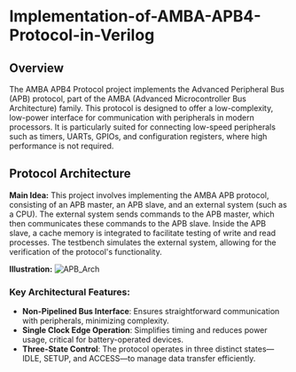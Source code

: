 # Implementation-of-AMBA-APB4-Protocol-in-Verilog

## Overview

The AMBA APB4 Protocol project implements the Advanced Peripheral Bus (APB) protocol, part of the AMBA (Advanced Microcontroller Bus Architecture) family. This protocol is designed to offer a low-complexity, low-power interface for communication with peripherals in modern processors. It is particularly suited for connecting low-speed peripherals such as timers, UARTs, GPIOs, and configuration registers, where high performance is not required.

## Protocol Architecture

**Main Idea:**
This project involves implementing the AMBA APB protocol, consisting of an APB master, an APB slave, and an external system (such as a CPU). The external system sends commands to the APB master, which then communicates these commands to the APB slave. Inside the APB slave, a cache memory is integrated to facilitate testing of write and read processes. The testbench simulates the external system, allowing for the verification of the protocol's functionality.

**Illustration:**
![APB_Arch]("C:\Users\PANTHIL\Downloads\APB4_Architecture.png")

### Key Architectural Features:

- **Non-Pipelined Bus Interface**: Ensures straightforward communication with peripherals, minimizing complexity.
- **Single Clock Edge Operation**: Simplifies timing and reduces power usage, critical for battery-operated devices.
- **Three-State Control**: The protocol operates in three distinct states—IDLE, SETUP, and ACCESS—to manage data transfer efficiently.
